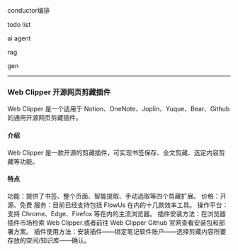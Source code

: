 

conductor编排

todo list

ai agent

rag

gen




---

### Web Clipper 开源网页剪藏插件

Web Clipper 是一个适用于 Notion、OneNote、Joplin、Yuque、Bear、Github 的通用开源网页剪藏插件。

#### 介绍
Web Clipper 是一款开源的剪藏插件，可实现书签保存、全文剪藏、选定内容剪藏等功能。

#### 特点
功能：提供了书签、整个页面、智能提取、手动选取等四个剪藏扩展。
价格：开源、免费
服务：目前已经支持包括 FlowUs 在内的十几款效率工具。
操作平台：支持 Chrome、Edge、Firefox 等在内的主流浏览器。
插件安装方法：在浏览器插件市场检索 Web Clipper.或者前往 Web Clipper Github 官网查看安装包和部署方案。
插件使用方法：安装插件——绑定笔记软件账户——选择剪藏内容所要存放的空间/知识库——确认。

